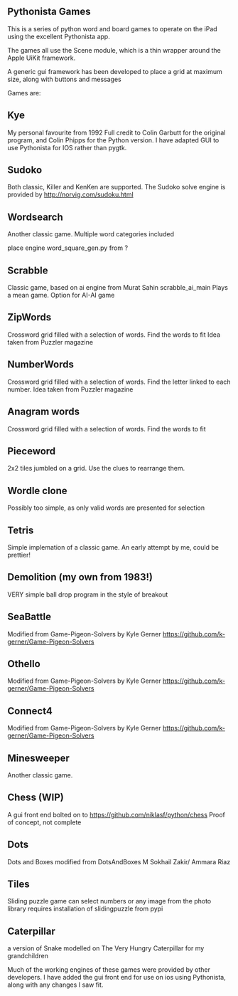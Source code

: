 Pythonista Games
----------------

This is a series of python word and board games to operate on the iPad using the excellent Pythonista app.

The games all use the Scene module, which is a thin wrapper around the Apple UiKit framework.

A generic gui framework has been developed to place a grid at maximum size, along with buttons and messages


Games are:

Kye
---
My personal favourite from 1992
Full credit to Colin Garbutt for the original program, and Colin Phipps for the Python version.
I have adapted GUI to use Pythonista for IOS rather than pygtk.

Sudoko
-------
Both classic, Killer and KenKen are supported.
The Sudoko solve engine is provided by 
http://norvig.com/sudoku.html

Wordsearch
----------
 Another classic game.
 Multiple word categories included
 
 place engine word_square_gen.py from ?
 
Scrabble
--------
Classic game, based on ai engine from Murat Sahin scrabble_ai_main
Plays a mean game.
Option for AI-AI game

ZipWords
--------
Crossword grid filled with a selection of words.
Find the words to fit
Idea taken from Puzzler magazine

NumberWords
-----------
Crossword grid filled with a selection of words.
Find the letter linked to each number.
Idea taken from Puzzler magazine

Anagram words
-------------
Crossword grid filled with a selection of words.
Find the words to fit

Pieceword
---------
2x2 tiles jumbled on a grid. Use the clues to rearrange them.

Wordle clone
------------
Possibly too simple, as only valid words are presented for selection

Tetris
------
Simple implemation of a classic game. 
An early attempt by me, could be prettier!

Demolition (my own from 1983!)
-----------
VERY simple ball drop program in the style of breakout

SeaBattle
---------
Modified from Game-Pigeon-Solvers by Kyle Gerner
https://github.com/k-gerner/Game-Pigeon-Solvers

Othello
-------
Modified from Game-Pigeon-Solvers by Kyle Gerner
https://github.com/k-gerner/Game-Pigeon-Solvers

Connect4
--------
Modified from Game-Pigeon-Solvers by Kyle Gerner
https://github.com/k-gerner/Game-Pigeon-Solvers

Minesweeper
-----------
Another classic game.

Chess (WIP)
-----------
A gui front end bolted on to https://github.com/niklasf/python/chess
Proof of concept, not complete

Dots
-----
Dots and Boxes 
modified from DotsAndBoxes M Sokhail Zakir/ Ammara Riaz 

Tiles
-----
Sliding puzzle game
can select numbers or any image from the photo library
requires installation of slidingpuzzle from pypi

Caterpillar
-----------
a version of Snake modelled on The Very Hungry Caterpillar for my grandchildren



Much of the  working engines of these games were provided by other developers.
I have added the gui front end for use on ios using Pythonista, along with any changes I saw fit.


